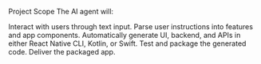 Project Scope
The AI agent will:

Interact with users through text input.
Parse user instructions into features and app components.
Automatically generate UI, backend, and APIs in either React Native CLI, Kotlin, or Swift.
Test and package the generated code.
Deliver the packaged app.
